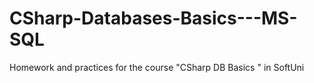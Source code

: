 # CSharp-Databases-Basics---MS-SQL
Homework and practices for the course "CSharp DB Basics " in SoftUni
